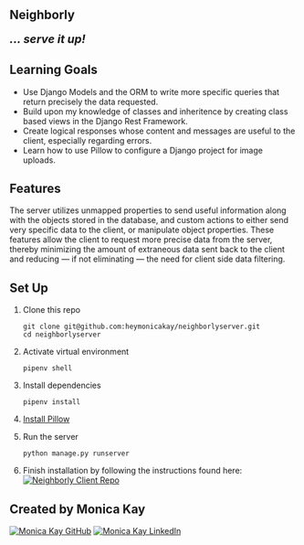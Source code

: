 ## Neighborly

<b style="font-size: 20px;"><i>... serve it up!</i></b>

## Learning Goals

- Use Django Models and the ORM to write more specific queries that return precisely the data requested.
- Build upon my knowledge of classes and inheritence by creating class based views in the Django Rest Framework.
- Create logical responses whose content and messages are useful to the client, especially regarding errors.
- Learn how to use Pillow to configure a Django project for image uploads.

## Features

The server utilizes unmapped properties to send useful information along with the objects stored in the database, and custom actions to either send very specific data to the client, or manipulate object properties. These features allow the client to request more precise data from the server, thereby minimizing the amount of extraneous data sent back to the client and reducing &mdash; if not eliminating &mdash; the need for client side data filtering.

## Set Up

1. Clone this repo

    ```
    git clone git@github.com:heymonicakay/neighborlyserver.git
    cd neighborlyserver
    ```

2. Activate virtual environment

    ```
    pipenv shell
    ```

3. Install dependencies

    ```
    pipenv install
    ```

4. [Install Pillow](https://pillow.readthedocs.io/en/stable/installation.html)

4. Run the server

    ```
    python manage.py runserver
    ```

5. Finish installation by following the instructions found here:
<a href="https://www.github.com/heymonicakay/neighborly" target="_blank"><img src="https://img.shields.io/badge/client_repo%20-%2375120e.svg?&style=for-the-badge&&logoColor=white" alt="Neighborly Client Repo" style="height: auto !important; width: auto !important;" /></a>

## Created by Monica Kay

<a href="https://www.github.com/heymonicakay/" target="_blank"><img src="https://img.shields.io/badge/github%20-%23121011.svg?&style=for-the-badge&logo=github&logoColor=white" alt="Monica Kay GitHub" style="height: auto !important;width: auto !important;" /></a> <a href="https://www.linkedin.com/in/heymonicakay/" target="_blank"><img src="https://img.shields.io/badge/linkedin%20-%230077B5.svg?&style=for-the-badge&logo=linkedin&logoColor=white" alt="Monica Kay LinkedIn" style="height: auto !important;width: auto !important;" /></a>
